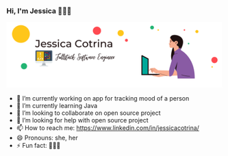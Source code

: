 ### Hi, I'm Jessica 👩🏻‍💼
![](https://github.com/JessicaCotrinaR/RentApp/blob/master/app/assets/me.png)

- 🔭 I’m currently working on app for tracking mood of a person
- 🌱 I’m currently learning Java
- 👯 I’m looking to collaborate on open source project
- 🤔 I’m looking for help with open source project
- 📫 How to reach me: https://www.linkedin.com/in/jessicacotrina/
- 😄 Pronouns: she, her
- ⚡ Fun fact: 👩🏻‍🎨

<!--
**JessicaCotrinaR/JessicaCotrinaR** is a ✨ _special_ ✨ repository because its `README.md` (this file) appears on your GitHub profile.

Here are some ideas to get you started:


-->
